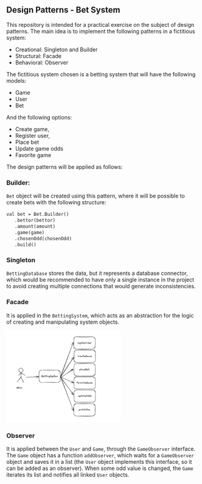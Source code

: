 ## Design Patterns - Bet System

This repository is intended for a practical exercise on the subject of design patterns. The main idea is to implement
the following patterns in a fictitious system:

- Creational: Singleton and Builder
- Structural: Facade
- Behavioral: Observer

The fictitious system chosen is a betting system that will have the following models:

- Game
- User
- Bet

And the following options:

- Create game,
- Register user,
- Place bet
- Update game odds
- Favorite game

The design patterns will be applied as follows:

### Builder:

`Bet` object will be created using this pattern, where it will be possible to create bets with the following structure:

```
val bet = Bet.Builder()
   .bettor(bettor)
   .amount(amount)
   .game(game)
   .chosenOdd(chosenOdd)
   .build()
```

### Singleton

`BettingDatabase` stores the data, but it represents a database connector, which would be recommended to have only a
single instance in the project to avoid creating multiple connections that would generate inconsistencies.

### Facade

It is applied in the `BettingSystem`, which acts as an abstraction for the logic of creating and
manipulating system objects.

<img width="60%" src="doc/img1.png" />

### Observer

It is applied between the `User` and `Game`, through the `GameObserver` interface. The `Game` object has a
function `addObserver`, which waits for a `GameObserver` object and saves it in a list (the `User` object implements this
interface, so it can be added as an observer). When some odd value is changed, the `Game` iterates its list and notifies
all linked `User` objects.

